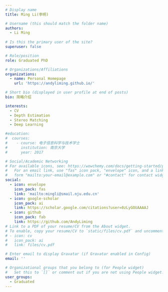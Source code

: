 ```yaml
---
# Display name
title: Ming Li(李明)

# Username (this should match the folder name)
authors:
  - Li Ming
  
# Is this the primary user of the site?
superuser: false

# Role/position
role: Graduated PhD

# Organizations/Affiliations
organizations:
  - name: Personal Homepage
    url: 'https://andyliming.github.io/'

# Short bio (displayed in user profile at end of posts)
bio: 简略介绍

interests:
  - CV
  - Depth Estimation
  - Stereo Matching
  - Deep Learning

#education:
#  courses:
#    - course: 电子信息科学与技术学士
#      institution: 南京大学
#      year: 2017

# Social/Academic Networking
# For available icons, see: https://wowchemy.com/docs/getting-started/page-builder/#icons
#   For an email link, use "fas" icon pack, "envelope" icon, and a link in the
#   form "mailto:your-email@example.com" or "#contact" for contact widget.
social:
  - icon: envelope
    icon_pack: fas
    link: 'mailto:mingli@smail.nju.edu.cn'
  - icon: google-scholar
    icon_pack: ai
    link: https://scholar.google.com/citations?user=0zLyGOUAAAAJ
  - icon: github
    icon_pack: fab
    link: https://github.com/AndyLiming
# Link to a PDF of your resume/CV from the About widget.
# To enable, copy your resume/CV to `static/files/cv.pdf` and uncomment the lines below.
# - icon: cv
#   icon_pack: ai
#   link: files/cv.pdf

# Enter email to display Gravatar (if Gravatar enabled in Config)
email: ''

# Organizational groups that you belong to (for People widget)
#   Set this to `[]` or comment out if you are not using People widget.
user_groups:
  - Graduated
---
```



